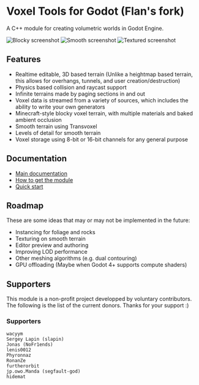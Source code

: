 Voxel Tools for Godot (Flan's fork)
=========================

A C++ module for creating volumetric worlds in Godot Engine.

![Blocky screenshot](doc/source/images/blocky_screenshot.png)
![Smooth screenshot](doc/source/images/smooth_screenshot.png)
![Textured screenshot](doc/source/images/textured-terrain.jpg)

Features
---------------------------

- Realtime editable, 3D based terrain (Unlike a heightmap based terrain, this allows for overhangs, tunnels, and user creation/destruction)
- Physics based collision and raycast support
- Infinite terrains made by paging sections in and out
- Voxel data is streamed from a variety of sources, which includes the ability to write your own generators
- Minecraft-style blocky voxel terrain, with multiple materials and baked ambient occlusion
- Smooth terrain using Transvoxel
- Levels of detail for smooth terrain
- Voxel storage using 8-bit or 16-bit channels for any general purpose


Documentation
---------------

- [Main documentation](https://voxel-tools.readthedocs.io/en/latest/)
- [How to get the module](https://voxel-tools.readthedocs.io/en/latest/getting_the_module/)
- [Quick start](https://voxel-tools.readthedocs.io/en/latest/quick_start/)


Roadmap
---------

These are some ideas that may or may not be implemented in the future:

* Instancing for foliage and rocks
* Texturing on smooth terrain
* Editor preview and authoring
* Improving LOD performance
* Other meshing algorithms (e.g. dual contouring)
* GPU offloading (Maybe when Godot 4+ supports compute shaders)


Supporters
-----------

This module is a non-profit project developped by voluntary contributors. The following is the list of the current donors.
Thanks for your support :)

### Supporters

```
wacyym
Sergey Lapin (slapin)
Jonas (NoFr1ends)
lenis0012
Phyronnaz
RonanZe
furtherorbit
jp.owo.Manda (segfault-god)
hidemat
```

